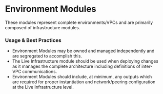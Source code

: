 # Environment Modules
These modules represent complete environments/VPCs and are primarily composed of infrastructure modules.


### Usage & Best Practices
- Environment Modules may be owned and managed independently and are segregated to accomplish this.
- The Live Infrastructure module should be used when deploying changes as it manages the complete architecture including definitions of inter-VPC communications.
- Environment Modules should include, at minimum, any outputs which are required for proper instantiation and network/peering configuration at the Live Infrastructure level.
